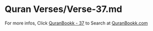 # Quran Verses/Verse-37.md 

For more infos, Click [QuranBookk - 37](https://www.quranbookk.com/quran/search?q=37) to Search at [QuranBookk.com](http://quranbookk.com/)